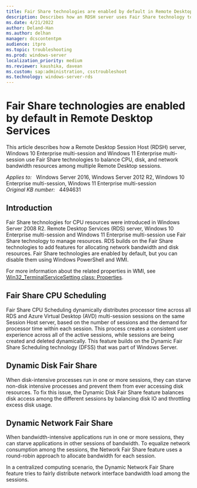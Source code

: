 ```yaml
---
title: Fair Share technologies are enabled by default in Remote Desktop Services
description: Describes how an RDSH server uses Fair Share technology to balance CPU, disk, and network bandwidth resources among multiple Remote Desktop sessions.
ms.date: 4/21/2022
author: Deland-Han
ms.author: delhan
manager: dcscontentpm
audience: itpro
ms.topic: troubleshooting
ms.prod: windows-server
localization_priority: medium
ms.reviewer: kaushika, davean
ms.custom: sap:administration, csstroubleshoot
ms.technology: windows-server-rds
---
```

# Fair Share technologies are enabled by default in Remote Desktop Services

This article describes how a Remote Desktop Session Host (RDSH) server, Windows 10 Enterprise multi-session and Windows 11 Enterprise multi-session use Fair Share technologies to balance CPU, disk, and network bandwidth resources among multiple Remote Desktop sessions.

_Applies to:_ &nbsp; Windows Server 2016, Windows Server 2012 R2, Windows 10 Enterprise multi-session, Windows 11 Enterprise multi-session  
_Original KB number:_ &nbsp; 4494631

## Introduction

Fair Share technologies for CPU resources were introduced in Windows Server 2008 R2. Remote Desktop Services (RDS) server, Windows 10 Enterprise multi-session and Windows 11 Enterprise multi-session use Fair Share technology to manage resources. RDS builds on the Fair Share technologies to add features for allocating network bandwidth and disk resources. Fair Share technologies are enabled by default, but you can disable them using Windows PowerShell and WMI.

For more information about the related properties in WMI, see [Win32_TerminalServiceSetting class: Properties](/windows/desktop/termserv/win32-terminalservicesetting#properties).

## Fair Share CPU Scheduling

Fair Share CPU Scheduling dynamically distributes processor time across all RDS and Azure Virtual Desktop (AVD) multi-session sessions on the same Session Host server, based on the number of sessions and the demand for processor time within each session. This process creates a consistent user experience across all of the active sessions, while sessions are being created and deleted dynamically. This feature builds on the Dynamic Fair Share Scheduling technology (DFSS) that was part of Windows Server.

## Dynamic Disk Fair Share

When disk-intensive processes run in one or more sessions, they can starve non-disk intensive processes and prevent them from ever accessing disk resources. To fix this issue, the Dynamic Disk Fair Share feature balances disk access among the different sessions by balancing disk IO and throttling excess disk usage.

## Dynamic Network Fair Share

When bandwidth-intensive applications run in one or more sessions, they can starve applications in other sessions of bandwidth. To equalize network consumption among the sessions, the Network Fair Share feature uses a round-robin approach to allocate bandwidth for each session.

In a centralized computing scenario, the Dynamic Network Fair Share feature tries to fairly distribute network interface bandwidth load among the sessions.
